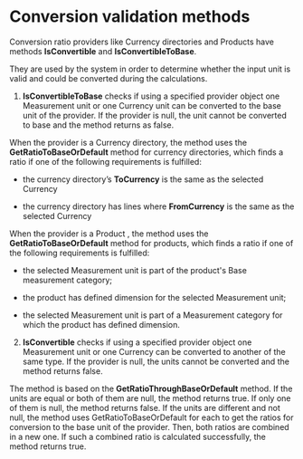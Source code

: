 # Conversion validation methods


Conversion ratio providers like Currency directories and Products have methods **IsConvertible** and **IsConvertibleToBase**. 

They are used by the system in order to determine whether the input unit is valid and could be converted during the calculations.
 
1. **IsConvertibleToBase** checks if using a specified provider object one Measurement unit or one Currency unit can be converted to the base unit of the provider. If the provider is null, the unit cannot be converted to base and the method returns as false.
 
When the provider is a Currency directory, the method uses the **GetRatioToBaseOrDefault** method for currency directories, which finds a ratio if one of the following requirements is fulfilled:

- the currency directory’s **ToCurrency** is the same as the selected Currency

- the currency directory has lines where **FromCurrency** is the same as the selected Currency
 
When the provider is a Product , the method uses the **GetRatioToBaseOrDefault** method for products, which finds a ratio if one of the following requirements is fulfilled:

- the selected Measurement unit is part of the product's Base measurement category;

- the product has defined dimension for the selected Measurement unit;

-  the selected Measurement unit is part of a Measurement category for which the product has defined dimension.
 
 2.  **IsConvertible** checks if using a specified provider object one Measurement unit or one Currency can be converted to another of the same type. If the provider is null, the units cannot be converted and the method returns false. 
  
The method is based on the **GetRatioThroughBaseOrDefault** method. If the units are equal or both of them are null, the method returns true. If only one of them is null, the method returns false.
If the units are different and not null, the method uses GetRatioToBaseOrDefault for each to get the ratios for conversion to the base unit of the provider. Then, both ratios are combined in a new one. If such a combined ratio is calculated successfully, the method returns true.
